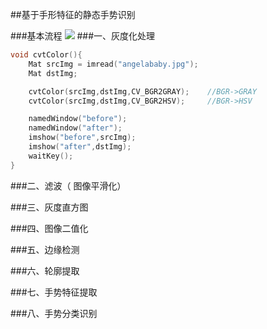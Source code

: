 ##基于手形特征的静态手势识别

###基本流程
![](https://github.com/hayifeng/Copter_Robot_ImageProcessing/raw/master/pictures/静态手势识别基本流程.png)
###一、灰度化处理

```cpp
void cvtColor(){
	Mat srcImg = imread("angelababy.jpg");
	Mat dstImg;

	cvtColor(srcImg,dstImg,CV_BGR2GRAY);	//BGR->GRAY
	cvtColor(srcImg,dstImg,CV_BGR2HSV);		//BGR->HSV

	namedWindow("before");
	namedWindow("after");
	imshow("before",srcImg);
	imshow("after",dstImg);
	waitKey();
}
```

###二、滤波（ 图像平滑化）

###三、灰度直方图

###四、图像二值化

###五、边缘检测

###六、轮廓提取

###七、手势特征提取

###八、手势分类识别
